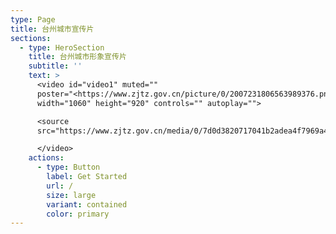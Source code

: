 ```yaml
---
type: Page
title: 台州城市宣传片
sections:
  - type: HeroSection
    title: 台州城市形象宣传片
    subtitle: ''
    text: >
      <video id="video1" muted=""
      poster="<https://www.zjtz.gov.cn/picture/0/2007231806563989376.png>"
      width="1060" height="920" controls="" autoplay="">

      <source
      src="https://www.zjtz.gov.cn/media/0/7d0d3820717041b2adea4f7969a423fa.mp4">

      </video>
    actions:
      - type: Button
        label: Get Started
        url: /
        size: large
        variant: contained
        color: primary
---
```

